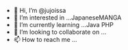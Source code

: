 - 👋 Hi, I’m @jujoissa
- 👀 I’m interested in ...JapaneseMANGA
- 🌱 I’m currently learning ...Java PHP 
- 💞️ I’m looking to collaborate on ...
- 📫 How to reach me ...

<!---
jujoissa/jujoissa is a ✨ special ✨ repository because its `README.md` (this file) appears on your GitHub profile.
You can click the Preview link to take a look at your changes.
--->
